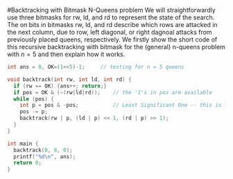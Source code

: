 #Backtracking with Bitmask
N-Queens problem
We will straightforwardly use three bitmasks for rw, ld, and rd to represent the state of the search.
The on bits in bitmasks rw, ld, and rd describe which rows are attacked in the next column, due to row, left diagonal, or right dagnoal attacks from previously placed queens, respectively.
We firstly show the short code of this recursive backtracking with bitmask for the (general) n-queens problem with $n = 5$ and then explain how it works.
```cpp
int ans = 0, OK=(1<<5)-1;     // testing for n = 5 queens

void backtrack(int rw, int ld, int rd) {
  if (rw == OK) {ans++; return;}
  if pos = OK & (~(rw|ld|rd));    // the '1's in pos are available
  while (pos) {
    int p = pos & -pos;           // Least Significant One -- this is fast
    pos -= p;
    backtrack(rw | p, (ld | p) << 1, (rd | p) >> 1);
  }
}

int main {
  backtrack(0, 0, 0);
  printf("%d\n", ans);
  return 0;
}
```
